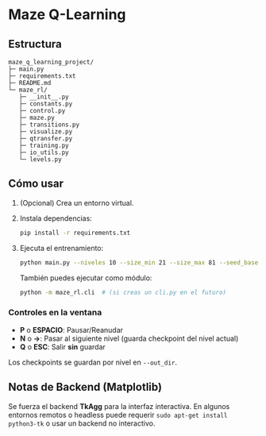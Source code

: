 
# Maze Q-Learning

## Estructura

```
maze_q_learning_project/
├─ main.py
├─ requirements.txt
├─ README.md
└─ maze_rl/
   ├─ __init__.py
   ├─ constants.py
   ├─ control.py
   ├─ maze.py
   ├─ transitions.py
   ├─ visualize.py
   ├─ qtransfer.py
   ├─ training.py
   ├─ io_utils.py
   └─ levels.py
```

## Cómo usar

1) (Opcional) Crea un entorno virtual.
2) Instala dependencias:
   ```bash
   pip install -r requirements.txt
   ```

3) Ejecuta el entrenamiento:
   ```bash
   python main.py --niveles 10 --size_min 21 --size_max 81 --seed_base 7 --episodios 4000 --batch 32768 --steps_cap 2048 --watch_every 200 --fps 40 --out_dir checkpoints_maze
   ```

   También puedes ejecutar como módulo:
   ```bash
   python -m maze_rl.cli  # (si creas un cli.py en el futuro)
   ```

### Controles en la ventana
- **P** o **ESPACIO**: Pausar/Reanudar
- **N** o **→**: Pasar al siguiente nivel (guarda checkpoint del nivel actual)
- **Q** o **ESC**: Salir **sin** guardar

Los checkpoints se guardan por nivel en `--out_dir`.

## Notas de Backend (Matplotlib)
Se fuerza el backend **TkAgg** para la interfaz interactiva. En algunos entornos remotos o headless puede requerir `sudo apt-get install python3-tk` o usar un backend no interactivo.
